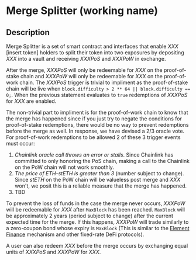# Merge Splitter (working name)

## Description

Merge Splitter is a set of smart contract and interfaces that enable *XXX* [insert token] holders to split their token into two exposures by depositing *XXX* into a vault and receiving *XXXPoS* and *XXXPoW* in exchange. 

After the merge, *XXXPoS* will only be redeemable for *XXX* on the proof-of-stake chain and *XXXPoW* will only be redeemable for *XXX* on the proof-of-work chain. The *XXXPoS* trigger is trivial to impliment as the proof-of-stake chain will be live when ```block.difficulty > 2 ** 64 || block.difficulty == 0;```. When the previous statement evaluates to ```true``` redemptions of *XXXPoS* for *XXX* are enabled. 

The non-trivial part to impliment is for the proof-of-work chain to know that the merge has happened since if you just try to negate the conditions for proof-of-stake redemptions, there would be no way to prevent redemptions before the merge as well. In response, we have devised a 2/3 oracle vote. For proof-of-work redemptions to be allowed 2 of these 3 trigger events must occur:
1. *Chainlink oracle call throws an error or stalls*. Since Chainlink has committed to only honoring the PoS chain, making a call to the Chainlink on the PoW chain will not work smoothly.
2. *The price of ETH-stETH is greater than 3* (number subject to change). Since *stETH* on the PoW chain will be valueless post merge and *XXX* won't, we posit this is a reliable measure that the merge has happened.
3. TBD

To prevent the loss of funds in the case the merge never occurs, *XXXPoW* will be redeemable for *XXX* after ```MaxBlock``` has been reached. ```MaxBlock``` will be approximately 2 years (period subject to change) after the current expected time for the merge. If this happens, *XXXPoW* will trade similarly to a zero-coupon bond whose expiry is ```MaxBlock``` (This is similar to the [Element Finance](https://docs.element.fi/) mechanism and other fixed-rate DeFi protocols).

A user can also redeem *XXX* before the merge occurs by exchanging equal units of *XXXPoS* and *XXXPoW* for *XXX*.
